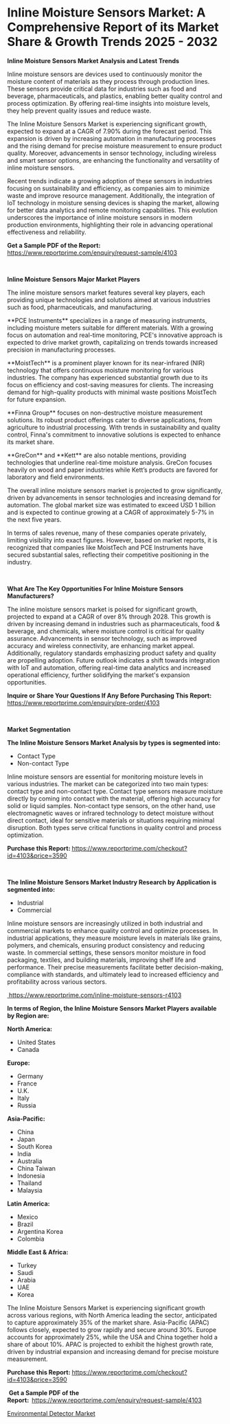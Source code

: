 <p><h1>Inline Moisture Sensors Market: A Comprehensive Report of its Market Share & Growth Trends 2025 - 2032</h1></p><p><strong>Inline Moisture Sensors Market Analysis and Latest Trends</strong></p>
<p><p>Inline moisture sensors are devices used to continuously monitor the moisture content of materials as they process through production lines. These sensors provide critical data for industries such as food and beverage, pharmaceuticals, and plastics, enabling better quality control and process optimization. By offering real-time insights into moisture levels, they help prevent quality issues and reduce waste.</p><p>The Inline Moisture Sensors Market is experiencing significant growth, expected to expand at a CAGR of 7.90% during the forecast period. This expansion is driven by increasing automation in manufacturing processes and the rising demand for precise moisture measurement to ensure product quality. Moreover, advancements in sensor technology, including wireless and smart sensor options, are enhancing the functionality and versatility of inline moisture sensors.</p><p>Recent trends indicate a growing adoption of these sensors in industries focusing on sustainability and efficiency, as companies aim to minimize waste and improve resource management. Additionally, the integration of IoT technology in moisture sensing devices is shaping the market, allowing for better data analytics and remote monitoring capabilities. This evolution underscores the importance of inline moisture sensors in modern production environments, highlighting their role in advancing operational effectiveness and reliability.</p></p>
<p><strong>Get a Sample PDF of the Report:&nbsp;</strong> <a href="https://www.reportprime.com/enquiry/request-sample/4103?utm_campaign=3128&utm_medium=2&utm_source=Github&utm_content=ia&utm_term=18032025&utm_id=inline-moisture-sensors">https://www.reportprime.com/enquiry/request-sample/4103</a></p>
<p>&nbsp;</p>
<p><strong>Inline Moisture Sensors Major Market Players</strong></p>
<p><p>The inline moisture sensors market features several key players, each providing unique technologies and solutions aimed at various industries such as food, pharmaceuticals, and manufacturing. </p><p>**PCE Instruments** specializes in a range of measuring instruments, including moisture meters suitable for different materials. With a growing focus on automation and real-time monitoring, PCE's innovative approach is expected to drive market growth, capitalizing on trends towards increased precision in manufacturing processes.</p><p>**MoistTech** is a prominent player known for its near-infrared (NIR) technology that offers continuous moisture monitoring for various industries. The company has experienced substantial growth due to its focus on efficiency and cost-saving measures for clients. The increasing demand for high-quality products with minimal waste positions MoistTech for future expansion.</p><p>**Finna Group** focuses on non-destructive moisture measurement solutions. Its robust product offerings cater to diverse applications, from agriculture to industrial processing. With trends in sustainability and quality control, Finna's commitment to innovative solutions is expected to enhance its market share.</p><p>**GreCon** and **Kett** are also notable mentions, providing technologies that underline real-time moisture analysis. GreCon focuses heavily on wood and paper industries while Kett’s products are favored for laboratory and field environments.</p><p>The overall inline moisture sensors market is projected to grow significantly, driven by advancements in sensor technologies and increasing demand for automation. The global market size was estimated to exceed USD 1 billion and is expected to continue growing at a CAGR of approximately 5-7% in the next five years.</p><p>In terms of sales revenue, many of these companies operate privately, limiting visibility into exact figures. However, based on market reports, it is recognized that companies like MoistTech and PCE Instruments have secured substantial sales, reflecting their competitive positioning in the industry.</p></p>
<p>&nbsp;</p>
<p><strong>What Are The Key Opportunities For Inline Moisture Sensors Manufacturers?</strong></p>
<p><p>The inline moisture sensors market is poised for significant growth, projected to expand at a CAGR of over 8% through 2028. This growth is driven by increasing demand in industries such as pharmaceuticals, food & beverage, and chemicals, where moisture control is critical for quality assurance. Advancements in sensor technology, such as improved accuracy and wireless connectivity, are enhancing market appeal. Additionally, regulatory standards emphasizing product safety and quality are propelling adoption. Future outlook indicates a shift towards integration with IoT and automation, offering real-time data analytics and increased operational efficiency, further solidifying the market's expansion opportunities.</p></p>
<p><strong>Inquire or Share Your Questions If Any Before Purchasing This Report:</strong> <a href="https://www.reportprime.com/enquiry/pre-order/4103?utm_campaign=3128&utm_medium=2&utm_source=Github&utm_content=ia&utm_term=18032025&utm_id=inline-moisture-sensors">https://www.reportprime.com/enquiry/pre-order/4103</a></p>
<p>&nbsp;</p>
<p><strong>Market Segmentation</strong></p>
<p><strong>The Inline Moisture Sensors Market Analysis by types is segmented into:</strong></p>
<p><ul><li>Contact Type</li><li>Non-contact Type</li></ul></p>
<p><p>Inline moisture sensors are essential for monitoring moisture levels in various industries. The market can be categorized into two main types: contact type and non-contact type. Contact type sensors measure moisture directly by coming into contact with the material, offering high accuracy for solid or liquid samples. Non-contact type sensors, on the other hand, use electromagnetic waves or infrared technology to detect moisture without direct contact, ideal for sensitive materials or situations requiring minimal disruption. Both types serve critical functions in quality control and process optimization.</p></p>
<p><strong>Purchase this Report:&nbsp;</strong><a href="https://www.reportprime.com/checkout?id=4103&price=3590&utm_campaign=3128&utm_medium=2&utm_source=Github&utm_content=ia&utm_term=18032025&utm_id=inline-moisture-sensors">https://www.reportprime.com/checkout?id=4103&price=3590</a></p>
<p>&nbsp;</p>
<p><strong>The Inline Moisture Sensors Market Industry Research by Application is segmented into:</strong></p>
<p><ul><li>Industrial</li><li>Commercial</li></ul></p>
<p><p>Inline moisture sensors are increasingly utilized in both industrial and commercial markets to enhance quality control and optimize processes. In industrial applications, they measure moisture levels in materials like grains, polymers, and chemicals, ensuring product consistency and reducing waste. In commercial settings, these sensors monitor moisture in food packaging, textiles, and building materials, improving shelf life and performance. Their precise measurements facilitate better decision-making, compliance with standards, and ultimately lead to increased efficiency and profitability across various sectors.</p></p>
<p><a href="https://www.reportprime.com/inline-moisture-sensors-r4103?utm_campaign=3128&utm_medium=2&utm_source=Github&utm_content=ia&utm_term=18032025&utm_id=inline-moisture-sensors">&nbsp;https://www.reportprime.com/inline-moisture-sensors-r4103</a></p>
<p><strong>In terms of Region, the Inline Moisture Sensors Market Players available by Region are:</strong></p>
<p>
    <p> <strong> North America: </strong>
        <ul>
            <li>United States</li>
            <li>Canada</li>
        </ul>
        </p> 
    <p> <strong> Europe: </strong>
        <ul>
            <li>Germany</li>
            <li>France</li>
            <li>U.K.</li>
            <li>Italy</li>
            <li>Russia</li>
        </ul>
        </p> 
    <p> <strong> Asia-Pacific: </strong>
        <ul>
            <li>China</li>
            <li>Japan</li>
            <li>South Korea</li>
            <li>India</li>
            <li>Australia</li>
            <li>China Taiwan</li>
            <li>Indonesia</li>
            <li>Thailand</li>
            <li>Malaysia</li>
        </ul>
        </p> 
    <p> <strong> Latin America: </strong>
        <ul>
            <li>Mexico</li>
            <li>Brazil</li>
            <li>Argentina Korea</li>
            <li>Colombia</li>
        </ul>
        </p> 
    <p> <strong> Middle East & Africa: </strong>
        <ul>
            <li>Turkey</li>
            <li>Saudi</li>
            <li>Arabia</li>
            <li>UAE</li>
            <li>Korea</li>
        </ul>
    </p>
    </p>
<p><p>The Inline Moisture Sensors Market is experiencing significant growth across various regions, with North America leading the sector, anticipated to capture approximately 35% of the market share. Asia-Pacific (APAC) follows closely, expected to grow rapidly and secure around 30%. Europe accounts for approximately 25%, while the USA and China together hold a share of about 10%. APAC is projected to exhibit the highest growth rate, driven by industrial expansion and increasing demand for precise moisture measurement.</p></p>
<p><strong>Purchase this Report: </strong><a href="https://www.reportprime.com/checkout?id=4103&price=3590&utm_campaign=3128&utm_medium=2&utm_source=Github&utm_content=ia&utm_term=18032025&utm_id=inline-moisture-sensors">https://www.reportprime.com/checkout?id=4103&price=3590</a></p>
<p>&nbsp;<strong>Get a Sample PDF of the Report:&nbsp;&nbsp;</strong><a href="https://www.reportprime.com/enquiry/request-sample/4103?utm_campaign=3128&utm_medium=2&utm_source=Github&utm_content=ia&utm_term=18032025&utm_id=inline-moisture-sensors">https://www.reportprime.com/enquiry/request-sample/4103</a></p>
<p><strong></strong></p>
<p><p><a href="https://github.com/beroxiluwaya/Market-Research-Report-List-1/blob/main/environmental-detector-market.md?utm_campaign=3128&utm_medium=2&utm_source=Github&utm_content=ia&utm_term=18032025&utm_id=inline-moisture-sensors">Environmental Detector Market</a></p></p>